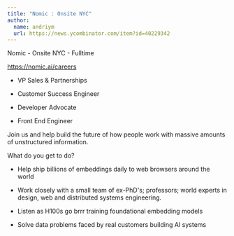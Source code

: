 ```yaml
---
title: "Nomic : Onsite NYC"
author:
  name: andriym
  url: https://news.ycombinator.com/item?id=40229342
---
```

Nomic - Onsite NYC - Fulltime

<a href="https:&#x2F;&#x2F;nomic.ai&#x2F;careers" rel="nofollow">https:&#x2F;&#x2F;nomic.ai&#x2F;careers</a>

- VP Sales &amp; Partnerships

- Customer Success Engineer

- Developer Advocate

- Front End Engineer

Join us and help build the future of how people work with massive amounts of unstructured information.

What do you get to do?

- Help ship billions of embeddings daily to web browsers around the world

- Work closely with a small team of ex-PhD&#x27;s; professors; world experts in design, web and distributed systems engineering.

- Listen as H100s go brrr training foundational embedding models

- Solve data problems faced by real customers building AI systems
